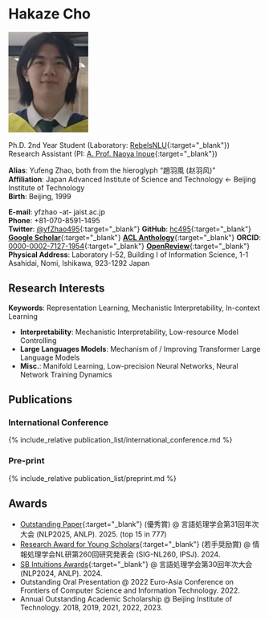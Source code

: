 # Hakaze Cho

<link rel="stylesheet" type="text/css" href="//fonts.googleapis.com/css?family=Gentium+Basic" />

<div class="img_margin">
<img src="./assets/fig/photo.png" alt="" title="@Beijing Inst. Tech. 2023" height="200">
</div>

Ph.D. 2nd Year Student (Laboratory: [RebelsNLU](https://rebelsnlu.super.site/){:target="_blank"})  
Research Assistant (PI: [A. Prof. Naoya Inoue](https://naoya-i.info/){:target="_blank"})  

**Alias**: Yufeng Zhao, both from the hieroglyph “趙羽風 (赵羽风)”  
**Affiliation**: Japan Advanced Institute of Science and Technology ← Beijing Institute of Technology  
**Birth**: Beijing, 1999

**E-mail**: yfzhao -at- jaist.ac.jp  
**Phone**: +81-070-8591-1495  
**Twitter**: [@yfZhao495](https://x.com/yfZhao495){:target="_blank"}  **GitHub**: [hc495](https://github.com/hc495){:target="_blank"}  [**Google Scholar**](https://scholar.google.com/citations?user=q_eQAcwAAAAJ){:target="_blank"}  [**ACL Anthology**](https://aclanthology.org/people/h/hakaze-cho/){:target="_blank"}  **ORCID**: [0000-0002-7127-1954](https://orcid.org/0000-0002-7127-1954){:target="_blank"}  [**OpenReview**](https://openreview.net/profile?id=~Hakaze_Cho1){:target="_blank"}
**Physical Address**: Laboratory I-52, Building I of Information Science, 1-1 Asahidai, Nomi, Ishikawa, 923-1292 Japan  

## Research Interests

**Keywords**: Representation Learning, Mechanistic Interpretability, In-context Learning  
- **Interpretability**: Mechanistic Interpretability, Low-resource Model Controlling  
- **Large Languages Models**: Mechanism of / Improving Transformer Large Language Models  
- **Misc.**: Manifold Learning, Low-precision Neural Networks, Neural Network Training Dynamics

## Publications

### International Conference

{% include_relative publication_list/international_conference.md %}

### Pre-print

{% include_relative publication_list/preprint.md %}

## Awards

- [Outstanding Paper](https://anlp.jp/nlp2025/award.html#outstanding){:target="_blank"} (優秀賞) @ 言語処理学会第31回年次大会 (NLP2025, ANLP). 2025. (top 15 in 777)
- [Research Award for Young Scholars](https://sites.google.com/sig-nl.ipsj.or.jp/sig-nl/%E6%8E%88%E8%B3%9E/young#h.qq15e8v12s8d){:target="_blank"} (若手奨励賞) @ 情報処理学会NL研第260回研究発表会 (SIG-NL260, IPSJ). 2024.
- [SB Intuitions Awards](https://www.anlp.jp/nlp2024/award.html){:target="_blank"} @ 言語処理学会第30回年次大会 (NLP2024, ANLP). 2024.
- Outstanding Oral Presentation @ 2022 Euro-Asia Conference on Frontiers of Computer Science and Information Technology. 2022.
- Annual Outstanding Academic Scholarship @ Beijing Institute of Technology. 2018, 2019, 2021, 2022, 2023.